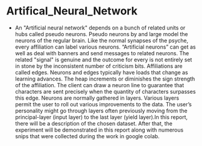 # Artifical_Neural_Network

- An "Artificial neural network" depends on a bunch of related units or hubs called pseudo neurons. Pseudo neurons by and large model the neurons of the regular brain. Like the normal synapses of the psyche, every affiliation can label various neurons. “Artificial neurons” can get as well as deal with banners and send messages to related neurons. The related "signal" is genuine and the outcome for every is not entirely set in stone by the inconsistent number of criticism bits. Affiliations are called edges. Neurons and edges typically have loads that change as learning advances. The heap increments or diminishes the sign strength of the affiliation. The client can draw a neuron line to guarantee that characters are sent precisely when the quantity of characters surpasses this edge. Neurons are normally gathered in layers. Various layers permit the user to roll out various improvements to the data. The user’s personality might go through layers often previously moving from the principal-layer (input layer) to the last layer (yield layer).In this report, there will be a description of the chosen dataset. After that, the experiment will be demonstrated in this report along with numerous snips that were collected during the work in google colab. 

